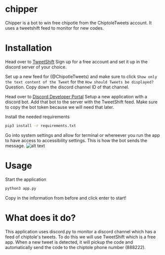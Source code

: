 # chipper

Chipper is a bot to win free chipotle from the ChiptoleTweets account. It uses a tweetshift feed to monitor for new codes. 

# Installation 

Head over to [TweetShift](https://tweetshift.com/)
Sign up for a free account and set it up in the discord server of your choice. 

Set up a new feed for (@ChipotleTweets) and make sure to click `Show only the text content of the Tweet` for the `How should Tweets be displayed?` Question. 
Copy down the discord channel ID of that channel. 

Head over to [Discord Developer Portal](https://discord.com/developers/applications)
Setup a new application with a discord bot. Add that bot to the server with the TweetShift feed. Make sure to copy the bot token because we will need that later. 

Install the needed requirements 
```bash
pip3 install -r requirements.txt
```

Go into system settings and allow for terminal or whereever you run the app to have access to accessibility settings. This is how the bot sends the message. 
![alt text](https://github.com/mdepalma15/chipper/blob/main/ss.png?raw=true)

# Usage

Start the application
```bash
python3 app.py
```

Copy in the information from before and click enter to start!


# What does it do?

This application uses discord.py to monitor a discord channel which has a feed of chiptole's tweets. To do this we will use TweetShift which is a free app. When a new tweet is detected, it will pickup the code and automatically send the code to the chiptole phone number (888222). 



